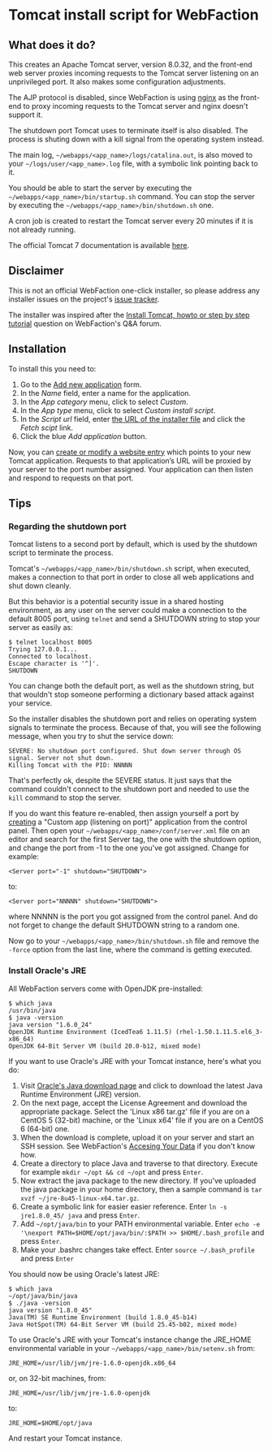 # Tomcat install script for WebFaction #

## What does it do? ##

This creates an Apache Tomcat server, version 8.0.32, and the front-end web server proxies incoming requests to the Tomcat server listening on an unprivileged port. It also makes some configuration adjustments.

The AJP protocol is disabled, since WebFaction is using [nginx][1] as the front-end to proxy incoming requests to the Tomcat server and nginx doesn't support it.

The shutdown port Tomcat uses to terminate itself is also disabled. The process is shuting down with a kill signal from the operating system instead.

The main log, `~/webapps/<app_name>/logs/catalina.out`, is also moved to your `~/logs/user/<app_name>.log` file, with a symbolic link pointing back to it.

You should be able to start the server by executing the `~/webapps/<app_name>/bin/startup.sh` command. You can stop the server by executing the `~/webapps/<app_name>/bin/shutdown.sh` one.

A cron job is created to restart the Tomcat server every 20 minutes if it is not already running.

The official Tomcat 7 documentation is available [here][2].

## Disclaimer ##

This is not an official WebFaction one-click installer, so please address any installer issues on the project's [issue tracker][3].

The installer was inspired after the [Install Tomcat, howto or step by step tutorial][4] question on WebFaction's Q&A forum.

## Installation ##

To install this you need to:

1. Go to the [Add new application][5] form.
2. In the *Name* field, enter a name for the application.
3. In the *App category* menu, click to select *Custom*.
4. In the *App type* menu, click to select *Custom install script*.
5. In the *Script url* field, enter [the URL of the installer file][6] and click the *Fetch scipt* link.
6. Click the blue *Add application* button.

Now, you can [create or modify a website entry][7] which points to your new Tomcat application. Requests to that application’s URL will be proxied by your server to the port number assigned. Your application can then listen and respond to requests on that port.

## Tips ##

### Regarding the shutdown port ###

Tomcat listens to a second port by default, which is used by the shutdown script to terminate the process.

Tomcat's `~/webapps/<app_name>/bin/shutdown.sh` script, when executed, makes a connection to that port in order to close all web applications and shut down cleanly.

But this behavior is a potential security issue in a shared hosting environment, as any user on the server could make a connection to the default 8005 port, using `telnet` and send a SHUTDOWN string to stop your server as easily as:

    $ telnet localhost 8005
    Trying 127.0.0.1...
    Connected to localhost.
    Escape character is '^]'.
    SHUTDOWN

You can change both the default port, as well as the shutdown string, but that wouldn't stop someone performing a dictionary based attack against your service.

So the installer disables the shutdown port and relies on operating system signals to terminate the process. Because of that, you will see the following message, when you try to shut the service down:

    SEVERE: No shutdown port configured. Shut down server through OS signal. Server not shut down.
    Killing Tomcat with the PID: NNNNN

That's perfectly ok, despite the SEVERE status. It just says that the command couldn't connect to the shutdown port and needed to use the `kill` command to stop the server.

If you do want this feature re-enabled, then assign yourself a port by [creating][8] a "Custom app (listening on port)" application from the control panel. Then open your `~/webapps/<app_name>/conf/server.xml` file on an editor and search for the first Server tag, the one with the shutdown option, and change the port from -1 to the one you've got assigned. Change for example:

    <Server port="-1" shutdown="SHUTDOWN">

to:

    <Server port="NNNNN" shutdown="SHUTDOWN">

where NNNNN is the port you got assigned from the control panel. And do not forget to change the default SHUTDOWN string to a random one.

Now go to your `~/webapps/<app_name>/bin/shutdown.sh` file and remove the `-force` option from the last line, where the command is getting executed.


### Install Oracle's JRE ###

All WebFaction servers come with OpenJDK pre-installed:

    $ which java
    /usr/bin/java
    $ java -version
    java version "1.6.0_24"
    OpenJDK Runtime Environment (IcedTea6 1.11.5) (rhel-1.50.1.11.5.el6_3-x86_64)
    OpenJDK 64-Bit Server VM (build 20.0-b12, mixed mode)

If you want to use Oracle's JRE with your Tomcat instance, here's what you do:

1. Visit [Oracle's Java download page][9] and click to download the latest Java Runtime Environment (JRE) version.
2. On the next page, accept the License Agreement and download the appropriate package. Select the 'Linux x86 tar.gz' file if you are on a CentOS 5 (32-bit) machine, or the 'Linux x64' file if you are on a CentOS 6 (64-bit) one.  
3. When the download is complete, upload it on your server and start an SSH session. See WebFaction's [Accesing Your Data][10] if you don't know how.
4. Create a directory to place Java and traverse to that directory. Execute for example `mkdir ~/opt && cd ~/opt` and press `Enter`.
5. Now extract the java package to the new directory. If you've uploaded the java package in your home directory, then a sample command is `tar xvzf ~/jre-8u45-linux-x64.tar.gz`.
6. Create a symbolic link for easier easier reference. Enter `ln -s jre1.8.0_45/ java` and press `Enter`.
8. Add `~/opt/java/bin` to your PATH environmental variable. Enter `echo -e '\nexport PATH=$HOME/opt/java/bin/:$PATH >> $HOME/.bash_profile` and press `Enter`.
9. Make your .bashrc changes take effect. Enter `source ~/.bash_profile` and press `Enter`

You should now be using Oracle's latest JRE:

    $ which java
    ~/opt/java/bin/java
    $ ./java -version
    java version "1.8.0_45"
    Java(TM) SE Runtime Environment (build 1.8.0_45-b14)
    Java HotSpot(TM) 64-Bit Server VM (build 25.45-b02, mixed mode)

To use Oracle's JRE with your Tomcat's instance change the JRE_HOME environmental variable in your `~/webapps/<app_name>/bin/setenv.sh` from:

    JRE_HOME=/usr/lib/jvm/jre-1.6.0-openjdk.x86_64

or, on 32-bit machines, from:

    JRE_HOME=/usr/lib/jvm/jre-1.6.0-openjdk

to:

    JRE_HOME=$HOME/opt/java

And restart your Tomcat instance.

[1]: <http://wiki.nginx.org/Main> "nginx's website"
[2]: <http://tomcat.apache.org/tomcat-7.0-doc/index.html> "Tomcat documentation"
[3]: <https://github.com/elromanos/webfaction-tomcat-7-installer/issues> "Project's issue tracker"
[4]: <http://community.webfaction.com/questions/4116/install-tomcat-howto-or-step-by-step-tutorial> "Install Tomcat, howto or step by step tutorial"
[5]: <https://my.webfaction.com/new-application/> "Add new application form"
[6]: <https://raw.githubusercontent.com/elromanos/webfaction-tomcat-7-installer/master/TomcatInstall> "TomcatInstaller URL"
[7]: <http://docs.webfaction.com/user-guide/websites.html#create-a-website-with-the-control-panel> "Create or modify a website entry"
[8]: <https://my.webfaction.com/new-application> "Create new application"
[9]: <http://www.oracle.com/technetwork/java/javase/downloads/index.html> "Oracle's Java"
[10]: <http://docs.webfaction.com/user-guide/access.html> "Accessing Your Data"
